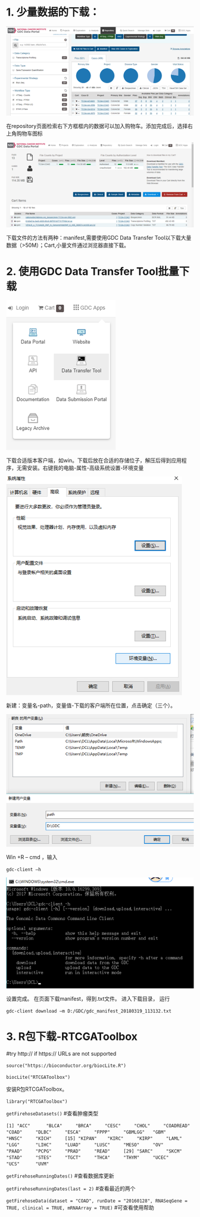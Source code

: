 # 1.	少量数据的下载：

![](https://github.com/CLDIAO/about_TCGA/blob/master/photos/0319001.png)
 
在repository页面检索右下方框框内的数据可以加入购物车。添加完成后，选择右上角购物车图标

![](https://github.com/CLDIAO/about_TCGA/blob/master/photos/0319002.png)
 
下载文件的方法有两种：manifest,需要使用GDC Data Transfer Tool以下载大量数据（>50M）；Cart,小量文件通过浏览器直接下载。

# 2.	使用GDC Data Transfer Tool批量下载

![](https://github.com/CLDIAO/about_TCGA/blob/master/photos/0319003.png)

 下载合适版本客户端，如win。下载后放在合适的存储位子，解压后得到应用程序，无需安装。右键我的电脑-属性-高级系统设置-环境变量
 
 ![](https://github.com/CLDIAO/about_TCGA/blob/master/photos/0319004.png)
 
新建：变量名-path，变量值-下载的客户端所在位置，点击确定（三个）。

![](https://github.com/CLDIAO/about_TCGA/blob/master/photos/0319005.png)
 
Win +R – cmd ，输入

`gdc-client –h`

![](https://github.com/CLDIAO/about_TCGA/blob/master/photos/0319006.png)

设置完成。
在页面下载manifest，得到.txt文件。
进入下载目录，
运行

`gdc-client download –m D:/GDC/gdc_manifest_20180319_113132.txt`

# 3.	R包下载-RTCGAToolbox

#try http:// if https:// URLs are not supported
 
`source("https://bioconductor.org/biocLite.R")`

`biocLite("RTCGAToolbox")`

安装R包RTCGAToolbox。

`library("RTCGAToolbox")`

`getFirehoseDatasets()`
#查看肿瘤类型

` [1] "ACC"      "BLCA"     "BRCA"     "CESC"     "CHOL"     "COADREAD" "COAD"     "DLBC"     "ESCA"     "FPPP"     "GBMLGG"   "GBM"      "HNSC"     "KICH"    
[15] "KIPAN"    "KIRC"     "KIRP"     "LAML"     "LGG"      "LIHC"     "LUAD"     "LUSC"     "MESO"     "OV"       "PAAD"     "PCPG"     "PRAD"     "READ"    
[29] "SARC"     "SKCM"     "STAD"     "STES"     "TGCT"     "THCA"     "THYM"     "UCEC"     "UCS"      "UVM"  `   

`getFirehoseRunningDates()`
#查看数据库更新

`getFirehoseRunningDates(last = 2)`
#查看最近的两个

`getFirehoseData(dataset = "COAD", runDate = "20160128", RNASeqGene = TRUE, clinical = TRUE, mRNAArray = TRUE)`
#可查看使用帮助





